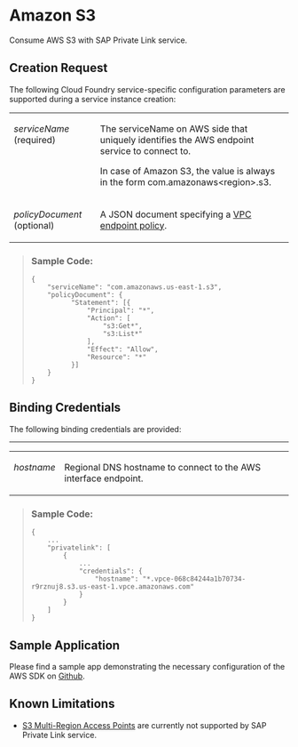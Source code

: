 <!-- loiob7b0e391d04048a2a20499cd1b67d907 -->

# Amazon S3

Consume AWS S3 with SAP Private Link service.



<a name="loiob7b0e391d04048a2a20499cd1b67d907__section_l2p_djt_45b"/>

## Creation Request

The following Cloud Foundry service-specific configuration parameters are supported during a service instance creation:


<table>
<tr>
<td valign="top">

*serviceName* \(required\)



</td>
<td valign="top">

The serviceName on AWS side that uniquely identifies the AWS endpoint service to connect to.

In case of Amazon S3, the value is always in the form com.amazonaws<region\>.s3.



</td>
</tr>
<tr>
<td valign="top">

*policyDocument* \(optional\)



</td>
<td valign="top">

A JSON document specifying a [VPC endpoint policy](https://docs.aws.amazon.com/vpc/latest/privatelink/vpc-endpoints-access.html).



</td>
</tr>
</table>

> ### Sample Code:  
> ```
> {
>     "serviceName": "com.amazonaws.us-east-1.s3",
>     "policyDocument": {
>           "Statement": [{
>               "Principal": "*",
>               "Action": [
>                   "s3:Get*",
>                   "s3:List*"
>               ],
>               "Effect": "Allow",
>               "Resource": "*"
>           }]
>     }
> }
> ```



<a name="loiob7b0e391d04048a2a20499cd1b67d907__section_wzg_5jt_45b"/>

## Binding Credentials

The following binding credentials are provided:

****


<table>
<tr>
<td valign="top">

*hostname*



</td>
<td valign="top">

Regional DNS hostname to connect to the AWS interface endpoint.



</td>
</tr>
</table>

> ### Sample Code:  
> ```
> {
>     ...
>     "privatelink": [
>         {
>             ...
>             "credentials": {
>                 "hostname": "*.vpce-068c84244a1b70734-r9rznuj8.s3.us-east-1.vpce.amazonaws.com"
>             }
>         }
>     ]
> }
> ```



<a name="loiob7b0e391d04048a2a20499cd1b67d907__section_cmg_lyq_nvb"/>

## Sample Application

Please find a sample app demonstrating the necessary configuration of the AWS SDK on [Github](https://github.com/SAP-samples/private-link-aws-services/tree/main/s3).



<a name="loiob7b0e391d04048a2a20499cd1b67d907__section_w2c_bkt_45b"/>

## Known Limitations

-   [S3 Multi-Region Access Points](https://docs.aws.amazon.com/AmazonS3/latest/userguide/MultiRegionAccessPoints.html) are currently not supported by SAP Private Link service.


